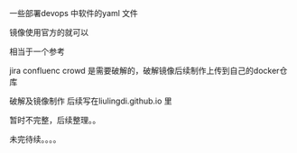 一些部署devops 中软件的yaml 文件

镜像使用官方的就可以

相当于一个参考

jira confluenc crowd 是需要破解的，破解镜像后续制作上传到自己的docker仓库

破解及镜像制作 后续写在liulingdi.github.io 里

暂时不完整，后续整理。。

未完待续。。。。